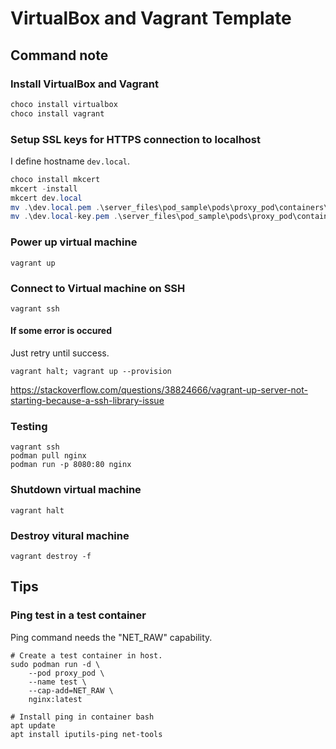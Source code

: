 
# VirtualBox and Vagrant Template

## Command note

### Install VirtualBox and Vagrant

```powershell
choco install virtualbox
choco install vagrant
```

### Setup SSL keys for HTTPS connection to localhost

I define hostname `dev.local`.

```powershell
choco install mkcert
mkcert -install
mkcert dev.local
mv .\dev.local.pem .\server_files\pod_sample\pods\proxy_pod\containers\nginx\conf.d\
mv .\dev.local-key.pem .\server_files\pod_sample\pods\proxy_pod\containers\nginx\conf.d\
```

### Power up virtual machine

```shell
vagrant up
```

### Connect to Virtual machine on SSH

```shell
vagrant ssh
```

#### If some error is occured

Just retry until success.

```shell
vagrant halt; vagrant up --provision
```

https://stackoverflow.com/questions/38824666/vagrant-up-server-not-starting-because-a-ssh-library-issue

### Testing

```shell
vagrant ssh
podman pull nginx
podman run -p 8080:80 nginx
```

### Shutdown virtual machine

```shell
vagrant halt
```

### Destroy vitural machine

```shell
vagrant destroy -f
```

## Tips

### Ping test in a test container

Ping command needs the "NET_RAW" capability.

```shell
# Create a test container in host.
sudo podman run -d \
    --pod proxy_pod \
    --name test \
    --cap-add=NET_RAW \
    nginx:latest
```

```shell
# Install ping in container bash
apt update
apt install iputils-ping net-tools
```

